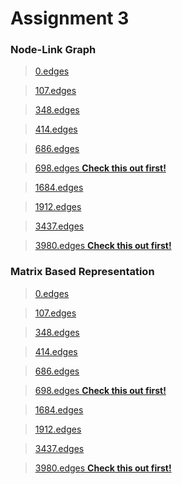 <h1>Assignment 3</h1>

<h3>Node-Link Graph</h3>

> <a href="https://bl.ocks.org/slerkpatomsak/raw/cd1d348a0b9c535f462447c6b568e0b5/" target="_blank">0.edges</a>

> <a href="https://bl.ocks.org/slerkpatomsak/raw/10c3aaf789fcd67b46d3e958d2e8c89b/" target="_blank">107.edges</a>

><a href="https://bl.ocks.org/slerkpatomsak/raw/ee857c06817b355abee49b6b378a105f/" target="_blank">348.edges</a>

><a href="https://bl.ocks.org/slerkpatomsak/raw/a8c5e1a4734f0d547c8f9516b6239256/" target="_blank">414.edges</a>

><a href="https://bl.ocks.org/slerkpatomsak/raw/fed14d94e0d87f8e9e09f8f3f518f11d/" target="_blank">686.edges</a>

><a href="https://bl.ocks.org/slerkpatomsak/raw/4bf2edaf9f5cc580dcb34f99d1c83991/" target="_blank">698.edges **Check this out first!**</a>

><a href="https://bl.ocks.org/slerkpatomsak/raw/364dec6f25ac0c5af2a23fc85204edbf/" target="_blank">1684.edges</a>

><a href="https://bl.ocks.org/slerkpatomsak/raw/b511e3a2ce137c749259ca3173966612/" target="_blank">1912.edges </a>

><a href="https://bl.ocks.org/slerkpatomsak/raw/9df50f1704e715f990c9cfae7bee7d70/" target="_blank">3437.edges</a>

><a href="https://bl.ocks.org/slerkpatomsak/raw/1722238b458179b065fbfc4db389a1a6/" target="_blank">3980.edges **Check this out first!**</a>

<h3>Matrix Based Representation</h3>

><a href="https://bl.ocks.org/slerkpatomsak/raw/ecb46fc8d25fe24e9a33a8a3b8df41d8/" target="_blank">0.edges</a>

><a href="https://bl.ocks.org/slerkpatomsak/raw/6d9dc27f6aabfa3928ecf9923f51f4f1/" target="_blank">107.edges</a>

><a href="https://bl.ocks.org/slerkpatomsak/raw/f1829d481aa8da720197a8e50b1da1a8/" target="_blank">348.edges</a>

><a href="https://bl.ocks.org/slerkpatomsak/raw/f124b5e74e34a2be57292a0362a633c5/" target="_blank">414.edges</a>

><a href="https://bl.ocks.org/slerkpatomsak/raw/86fd1151e84ff4d09598f390cc4a8a53/" target="_blank">686.edges</a>

><a href="https://bl.ocks.org/slerkpatomsak/raw/d82436ebb7113053d224d285c8c47c13/" target="_blank">698.edges **Check this out first!**</a>

><a href="https://bl.ocks.org/slerkpatomsak/raw/d5fa8153f566e4787488e2b08e0fa619/" target="_blank">1684.edges</a>

><a href="https://bl.ocks.org/slerkpatomsak/raw/2f035ab08b97d73820a999b13617ae01/" target="_blank">1912.edges</a>

><a href="https://bl.ocks.org/slerkpatomsak/raw/e8d857d040db87aae786d2eb99f36b23/" target="_blank">3437.edges</a>

><a href="https://bl.ocks.org/slerkpatomsak/raw/1120782b609c5c38f6ff4ba470d1b741/" target="_blank">3980.edges **Check this out first!**</a>




